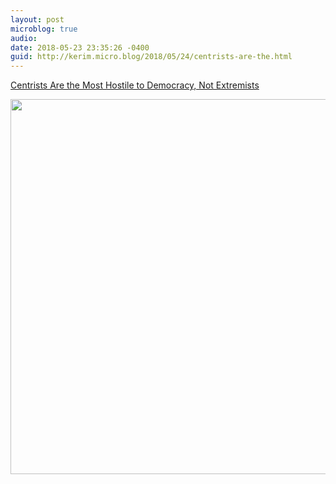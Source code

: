 ```yaml
---
layout: post
microblog: true
audio: 
date: 2018-05-23 23:35:26 -0400
guid: http://kerim.micro.blog/2018/05/24/centrists-are-the.html
---
```

[Centrists Are the Most Hostile to Democracy, Not Extremists](https://www.nytimes.com/interactive/2018/05/23/opinion/international-world/centrists-democracy.html)

<img src="http://micro.oxus.net/uploads/2018/985bfd9822.jpg" width="600" height="600" />
